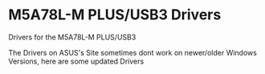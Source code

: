 # M5A78L-M PLUS/USB3 Drivers
Drivers for the M5A78L-M PLUS/USB3

The Drivers on ASUS's Site sometimes dont work on newer/older Windows Versions, here are some updated Drivers
